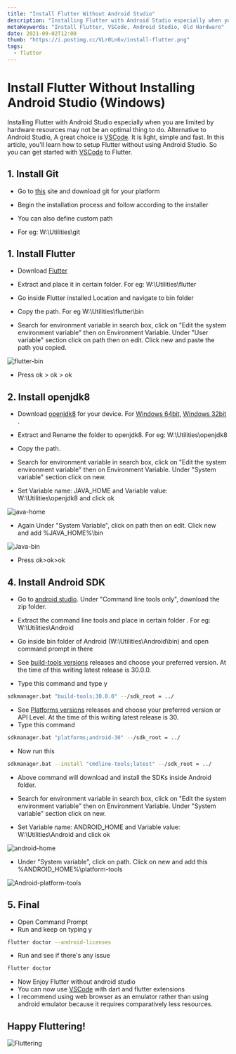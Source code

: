 ```yaml
---
title: "Install Flutter Without Android Studio"
description: "Installing Flutter with Android Studio especially when you are limited by hardware resources may not be an optimal thing to do"
metaKeywords: "Install Flutter, VSCode, Android Studio, Old Hardware"
date: 2021-09-02T12:00
thumb: "https://i.postimg.cc/VLr0Ln6v/install-flutter.png"
tags:
  - flutter
---
```


# Install Flutter Without Installing Android Studio (Windows)

Installing Flutter with Android Studio especially when you are limited by hardware resources may not be an optimal thing to do. Alternative to Android Studio, A great choice is [VSCode](https://code.visualstudio.com/). It is light, simple and fast. In this article, you'll learn how to setup Flutter without using Android Studio. So you can get started with [VSCode](https://code.visualstudio.com/) to Flutter.

## 1. Install Git

- Go to [this](https://git-scm.com/downloads) site and download git for your platform

- Begin the installation process and follow according to the installer

- You can also define custom path

- For eg: W:\Utilities\git

## 1. Install Flutter

- Download [Flutter](https://flutter.dev/docs/get-started/install/windows)

- Extract and place it in certain folder. For eg: W:\Utilities\flutter

- Go inside Flutter installed Location and navigate to bin folder

- Copy the path. For eg W:\Utilities\flutter\bin

- Search for environment variable in search box, click on "Edit the system environment variable" then on Environment Variable. Under "User variable" section click on path then on edit. Click new and paste the path you copied.

<img src="https://i.postimg.cc/Hk3dmQHb/flutter-bin.png" alt="flutter-bin"/>

- Press ok > ok > ok

## 2. Install openjdk8

- Download [openjdk8](https://github.com/AdoptOpenJDK/openjdk8-binaries/releases/tag/jdk8u292-b10_openj9-0.26.0) for your device. For [Windows 64bit](https://github.com/AdoptOpenJDK/openjdk8-binaries/releases/download/jdk8u292-b10_openj9-0.26.0/OpenJDK8U-jdk_x64_windows_openj9_8u292b10_openj9-0.26.0.zip), [Windows 32bit](https://github.com/AdoptOpenJDK/openjdk8-binaries/releases/download/jdk8u292-b10_openj9-0.26.0/OpenJDK8U-jdk_x86-32_windows_openj9_8u292b10_openj9-0.26.0.zip) .

- Extract and Rename the folder to openjdk8. For eg: W:\Utilities\openjdk8

- Copy the path.

- Search for environment variable in search box, click on "Edit the system environment variable" then on Environment Variable. Under "System variable" section click on new.

- Set Variable name: JAVA_HOME and Variable value: W:\Utilities\openjdk8 and click ok

<img src="https://i.postimg.cc/HkTdFSGp/java-home.png" alt="java-home"/>

- Again Under "System Variable", click on path then on edit. Click new and add %JAVA_HOME%\bin

<img src="https://i.postimg.cc/256mSV8M/Java-bin.png" alt="Java-bin"/>

- Press ok>ok>ok

## 4. Install Android SDK

- Go to [android studio](https://developer.android.com/studio#downloads). Under "Command line tools only", download the zip folder.

- Extract the command line tools and place in certain folder . For eg: W:\Utilities\Android

- Go inside bin folder of Android (W:\Utilities\Android\bin) and open command prompt in there

- See [build-tools versions](https://developer.android.com/studio/releases/build-tools) releases and choose your preferred version. At the time of this writing latest release is 30.0.0.
- Type this command and type y

```bash
sdkmanager.bat "build-tools;30.0.0" --/sdk_root = ../
```

- See [Platforms versions](https://developer.android.com/studio/releases/platforms) releases and choose your preferred version or API Level. At the time of this writing latest release is 30.
- Type this command

```bash
sdkmanager.bat "platforms;android-30" --/sdk_root = ../
```

- Now run this

```bash
sdkmanager.bat --install "cmdline-tools;latest" --/sdk_root = ../
```

- Above command will download and install the SDKs inside Android folder.

- Search for environment variable in search box, click on "Edit the system environment variable" then on Environment Variable. Under "System variable" section click on new.

- Set Variable name: ANDROID_HOME and Variable value: W:\Utilities\Android and click ok

<img src="https://i.postimg.cc/v86YngLd/android-home.png" alt="android-home"/>

- Under "System variable", click on path. Click on new and add this %ANDROID_HOME%\platform-tools

<img src="https://i.postimg.cc/sDY3nkN6/Android-platform-tools.png" alt="Android-platform-tools"/>

## 5. Final

- Open Command Prompt
- Run and keep on typing y

```bash
flutter doctor --android-licenses
```

- Run and see if there's any issue

```bash
flutter doctor
```

- Now Enjoy Flutter without android studio
- You can now use [VSCode](https://code.visualstudio.com/) with dart and flutter extensions
- I recommend using web browser as an emulator rather than using android emulator because it requires comparatively less resources.

## Happy Fluttering!

<img src="https://thumbs.gfycat.com/MajorFantasticArgentineruddyduck-max-1mb.gif" alt="Fluttering">
